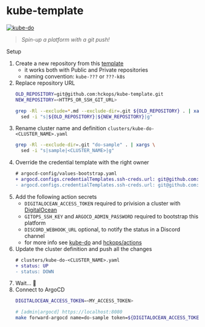 # kube-template

[![kube-do](https://github.com/hckops/kube-template/actions/workflows/kube-do.yml/badge.svg)](https://github.com/hckops/kube-template/actions/workflows/kube-do.yml)

> *Spin-up a platform with a git push!*

Setup
1. Create a new repository from this [template](https://github.com/hckops/kube-template/generate)
    - it works both with Public and Private repositories
    - naming convention: `kube-???` or `???-k8s`
2. Replace repository URL
    ```bash
    OLD_REPOSITORY=git@github.com:hckops/kube-template.git
    NEW_REPOSITORY=<HTTPS_OR_SSH_GIT_URL>

    grep -Rl --exclude=*.md --exclude-dir=.git ${OLD_REPOSITORY} . | xargs \
      sed -i "s|${OLD_REPOSITORY}|${NEW_REPOSITORY}|g"
    ```
3. Rename cluster name and definition `clusters/kube-do-<CLUSTER_NAME>.yaml`
    ```bash
    grep -Rl --exclude-dir=.git "do-sample" . | xargs \
      sed -i "s|sample|<CLUSTER_NAME>|g"
    ```
4. Override the credential template with the right owner
    ```diff
    # argocd-config/values-bootstrap.yaml
    + argocd.configs.credentialTemplates.ssh-creds.url: git@github.com:<OWNER_OR_REPOSITORY>
    - argocd.configs.credentialTemplates.ssh-creds.url: git@github.com:hckops
    ```
5. Add the following action secrets
    * `DIGITALOCEAN_ACCESS_TOKEN` required to privision a cluster with [DigitalOcean](https://cloud.digitalocean.com)
    - `GITOPS_SSH_KEY` and `ARGOCD_ADMIN_PASSWORD` required to bootstrap this platform
    - `DISCORD_WEBHOOK_URL` optional, to notify the status in a Discord channel
    - for more info see [kube-do](.github/workflows/kube-do.yml) and [hckops/actions](https://github.com/hckops/actions)
6. Update the cluster definition and push all the changes
    ```diff
    # clusters/kube-do-<CLUSTER_NAME>.yaml
    + status: UP
    - status: DOWN
    ```
7. Wait... :rocket:
8. Connect to ArgoCD
    ```bash
    DIGITALOCEAN_ACCESS_TOKEN=<MY_ACCESS_TOKEN>

    # [admin|argocd] https://localhost:8080
    make forward-argocd name=do-sample token=${DIGITALOCEAN_ACCESS_TOKEN}
    ```
